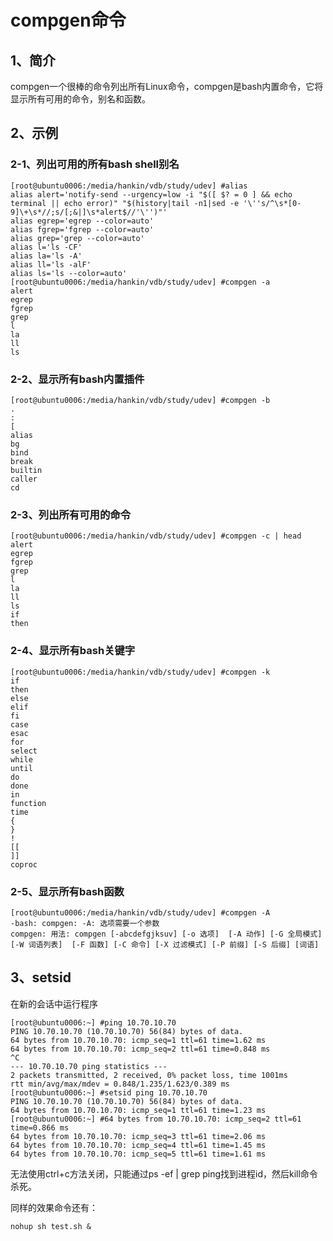# compgen命令

## 1、简介
compgen一个很棒的命令列出所有Linux命令，compgen是bash内置命令，它将显示所有可用的命令，别名和函数。

## 2、示例

### 2-1、列出可用的所有bash shell别名
```
[root@ubuntu0006:/media/hankin/vdb/study/udev] #alias
alias alert='notify-send --urgency=low -i "$([ $? = 0 ] && echo terminal || echo error)" "$(history|tail -n1|sed -e '\''s/^\s*[0-9]\+\s*//;s/[;&|]\s*alert$//'\'')"'
alias egrep='egrep --color=auto'
alias fgrep='fgrep --color=auto'
alias grep='grep --color=auto'
alias l='ls -CF'
alias la='ls -A'
alias ll='ls -alF'
alias ls='ls --color=auto'
[root@ubuntu0006:/media/hankin/vdb/study/udev] #compgen -a
alert
egrep
fgrep
grep
l
la
ll
ls
```

### 2-2、显示所有bash内置插件
```
[root@ubuntu0006:/media/hankin/vdb/study/udev] #compgen -b
.
:
[
alias
bg
bind
break
builtin
caller
cd
```

### 2-3、列出所有可用的命令
```
[root@ubuntu0006:/media/hankin/vdb/study/udev] #compgen -c | head
alert
egrep
fgrep
grep
l
la
ll
ls
if
then
```

### 2-4、显示所有bash关键字
```
[root@ubuntu0006:/media/hankin/vdb/study/udev] #compgen -k
if
then
else
elif
fi
case
esac
for
select
while
until
do
done
in
function
time
{
}
!
[[
]]
coproc
```

### 2-5、显示所有bash函数
```
[root@ubuntu0006:/media/hankin/vdb/study/udev] #compgen -A
-bash: compgen: -A: 选项需要一个参数
compgen: 用法: compgen [-abcdefgjksuv] [-o 选项]  [-A 动作] [-G 全局模式] [-W 词语列表]  [-F 函数] [-C 命令] [-X 过滤模式] [-P 前缀] [-S 后缀] [词语]
```

## 3、setsid
在新的会话中运行程序
```
[root@ubuntu0006:~] #ping 10.70.10.70
PING 10.70.10.70 (10.70.10.70) 56(84) bytes of data.
64 bytes from 10.70.10.70: icmp_seq=1 ttl=61 time=1.62 ms
64 bytes from 10.70.10.70: icmp_seq=2 ttl=61 time=0.848 ms
^C
--- 10.70.10.70 ping statistics ---
2 packets transmitted, 2 received, 0% packet loss, time 1001ms
rtt min/avg/max/mdev = 0.848/1.235/1.623/0.389 ms
[root@ubuntu0006:~] #setsid ping 10.70.10.70
PING 10.70.10.70 (10.70.10.70) 56(84) bytes of data.
64 bytes from 10.70.10.70: icmp_seq=1 ttl=61 time=1.23 ms
[root@ubuntu0006:~] #64 bytes from 10.70.10.70: icmp_seq=2 ttl=61 time=0.866 ms
64 bytes from 10.70.10.70: icmp_seq=3 ttl=61 time=2.06 ms
64 bytes from 10.70.10.70: icmp_seq=4 ttl=61 time=1.45 ms
64 bytes from 10.70.10.70: icmp_seq=5 ttl=61 time=1.61 ms
```
无法使用ctrl+c方法关闭，只能通过ps -ef | grep ping找到进程id，然后kill命令杀死。

同样的效果命令还有：
```
nohup sh test.sh &
```
